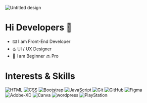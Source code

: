 ![Untitled design](https://github.com/KASRA10/KASRA10/assets/76257704/d93376f8-c970-4535-a84b-723dc1afa92a)
# Hi Developers 👋
- ⌨️ I am Front-End Developer
- ♨️ UI / UX Designer
- 🔔 I am Beginner 🔜 Pro
# Interests & Skills
![HTML](https://github.com/KASRA10/KASRA10/assets/76257704/5da5035e-1c4a-4f4d-9745-b55981e13d74)
![CSS](https://github.com/KASRA10/KASRA10/assets/76257704/a274e5d7-66fe-4b7e-8eff-f203d6bf505c)
![Bootstrap](https://github.com/KASRA10/KASRA10/assets/76257704/185a965d-5584-4b30-9ef9-e7d5774b55ce)
![JavaScript](https://github.com/KASRA10/KASRA10/assets/76257704/357bcc26-14e7-42d2-837b-9830a57ad48c)
![Git](https://github.com/KASRA10/KASRA10/assets/76257704/b2300e54-4161-4866-bb46-fc25e576a1a6)
![GitHub](https://github.com/KASRA10/KASRA10/assets/76257704/8b19c845-56d8-4565-9861-0da979f62a75)
![Figma](https://github.com/KASRA10/KASRA10/assets/76257704/814a9483-9fe5-42ec-aca9-33398b166a16)
![Adobe-XD](https://github.com/KASRA10/KASRA10/assets/76257704/af8c30e7-533a-4384-bf9c-84061bef60b2)
![Canva](https://github.com/KASRA10/KASRA10/assets/76257704/4943a16d-be7a-4acd-be6e-e7930ffd227b)
![wordpress](https://github.com/KASRA10/KASRA10/assets/76257704/81f51ede-4781-4ceb-90d1-af15822a737a)
![PlayStation](https://github.com/KASRA10/KASRA10/assets/76257704/6bd54c90-7f41-4a5a-a90e-6bffc6896508)
